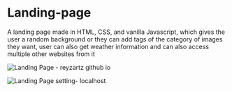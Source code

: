 # Landing-page
A landing page made in HTML, CSS, and vanilla Javascript, which gives the user a random background or they can add tags of the category of images they want, user can also get weather information and can also access multiple other websites from it

![Landing Page - reyzartz github io](https://user-images.githubusercontent.com/47865866/103871491-1be1f400-50f3-11eb-8f3a-f145a9f0bff2.png)

![Landing Page setting- localhost](https://user-images.githubusercontent.com/47865866/103871480-197f9a00-50f3-11eb-8a55-aedfd821e55a.png)

